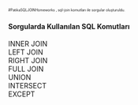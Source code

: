
<span style="font-size:0.5em;">#PatikaSQLJOINHomeworks ,  sql-join komutları ile sorgular oluşturuldu.<br>
<H4>Sorgularda Kullanılan SQL Komutları</H4>
INNER JOIN <br>
LEFT JOIN <br>
RIGHT JOIN <br>
FULL JOIN <br>
UNION<br>
INTERSECT <br>
EXCEPT <br>
</span>
